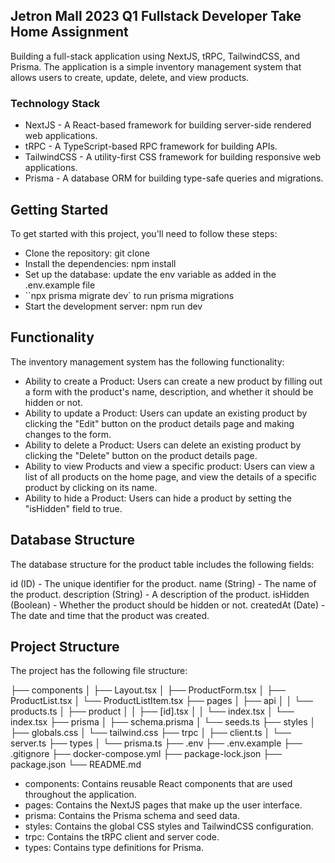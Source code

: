## Jetron Mall 2023 Q1 Fullstack Developer Take Home Assignment

Building a full-stack application using NextJS, tRPC, TailwindCSS, and Prisma. The application is a simple inventory management system that allows users to create, update, delete, and view products.

### Technology Stack

- NextJS - A React-based framework for building server-side rendered web applications.
- tRPC - A TypeScript-based RPC framework for building APIs.
- TailwindCSS - A utility-first CSS framework for building responsive web applications.
- Prisma - A database ORM for building type-safe queries and migrations.

## Getting Started

To get started with this project, you'll need to follow these steps:

- Clone the repository: git clone <repository-url>
- Install the dependencies: npm install
- Set up the database: update the env variable as added in the .env.example file
- ``npx prisma migrate dev` to run prisma migrations
- Start the development server: npm run dev

## Functionality
The inventory management system has the following functionality:

- Ability to create a Product: Users can create a new product by filling out a form with the product's name, description, and whether it should be hidden or not.
- Ability to update a Product: Users can update an existing product by clicking the "Edit" button on the product details page and making changes to the form.
- Ability to delete a Product: Users can delete an existing product by clicking the "Delete" button on the product details page.
- Ability to view Products and view a specific product: Users can view a list of all products on the home page, and view the details of a specific product by clicking on its name.
- Ability to hide a Product: Users can hide a product by setting the "isHidden" field to true.


## Database Structure
The database structure for the product table includes the following fields:

id (ID) - The unique identifier for the product.
name (String) - The name of the product.
description (String) - A description of the product.
isHidden (Boolean) - Whether the product should be hidden or not.
createdAt (Date) - The date and time that the product was created.

## Project Structure
The project has the following file structure:

├── components
│ ├── Layout.tsx
│ ├── ProductForm.tsx
│ ├── ProductList.tsx
│ └── ProductListItem.tsx
├── pages
│ ├── api
│ │ └── products.ts
│ ├── product
│ │ ├── [id].tsx
│ │ └── index.tsx
│ └── index.tsx
├── prisma
│ ├── schema.prisma
│ └── seeds.ts
├── styles
│ ├── globals.css
│ └── tailwind.css
├── trpc
│ ├── client.ts
│ └── server.ts
├── types
│ └── prisma.ts
├── .env
├── .env.example
├── .gitignore
├── docker-compose.yml
├── package-lock.json
├── package.json
└── README.md

- components: Contains reusable React components that are used throughout the application.
- pages: Contains the NextJS pages that make up the user interface.
- prisma: Contains the Prisma schema and seed data.
- styles: Contains the global CSS styles and TailwindCSS configuration.
- trpc: Contains the tRPC client and server code.
- types: Contains type definitions for Prisma.
